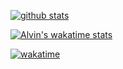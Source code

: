 [![github stats](https://github-readme-stats.vercel.app/api?username=aLVINlEE9&show_icons=true&title_color=ffffff&icon_color=ffffff&text_color=ffffff&hide_border=true&count_private=true&bg_color=30,355C7D,6C5B7B,C06C83)](https://github.com/aLVINlEE9)  


[![Alvin's wakatime stats](https://github-readme-stats.vercel.app/api/wakatime?username=@aLVINlEE9&show_icons=true&title_color=4C9BE0&icon_color=ffffff&text_color=ffffff&hide_border=true&count_private=true&bg_color=30,355C7D,6C5B7B,C06C84&v=2)](https://wakatime.com/@aLVINlEE9)

[![wakatime](https://wakatime.com/badge/user/018da5f1-d4ab-4bc0-bf50-b933bb9573f9.svg)](https://wakatime.com/@018da5f1-d4ab-4bc0-bf50-b933bb9573f9)
